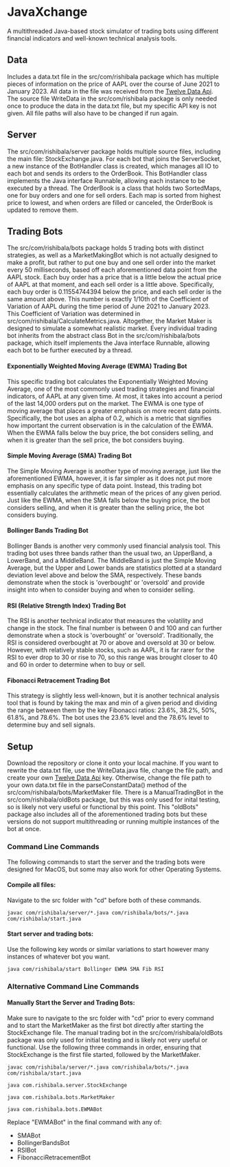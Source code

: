 # JavaXchange

A multithreaded Java-based stock simulator of trading bots using different financial indicators and well-known technical analysis tools.

## Data
Includes a data.txt file in the src/com/rishibala package which has multiple pieces of information on the price of AAPL over the course of June 2021 to January 2023. All data in the file was received from the [Twelve Data Api](https://twelvedata.com/login). The source file WriteData in the src/com/rishibala package is only needed once to produce the data in the data.txt file, but my specific API key is not given. All file paths will also have to be changed if run again.

## Server
The src/com/rishibala/server package holds multiple source files, including the main file: StockExchange.java. For each bot that joins the ServerSocket, a new instance of the BotHandler class is created, which manages all IO to each bot and sends its orders to the OrderBook. This BotHandler class implements the Java interface Runnable, allowing each instance to be executed by a thread. The OrderBook is a class that holds two SortedMaps, one for buy orders and one for sell orders. Each map is sorted from highest price to lowest, and when orders are filled or canceled, the OrderBook is updated to remove them.

## Trading Bots
The src/com/rishibala/bots package holds 5 trading bots with distinct strategies, as well as a MarketMakingBot which is not actually designed to make a profit, but rather to put one buy and one sell order into the market every 50 milliseconds, based off each aforementioned data point from the AAPL stock. Each buy order has a price that is a little below the actual price of AAPL at that moment, and each sell order is a little above. Specifically, each buy order is 0.11554744394 below the price, and each sell order is the same amount above. This number is exactly 1/10th of the Coefficient of Variation of AAPL during the time period of June 2021 to January 2023. This Coefficient of Variation was determined in src/com/rishibala/CalculateMetrics.java. Altogether, the Market Maker is designed to simulate a somewhat realistic market. Every individual trading bot inherits from the abstract class Bot in the src/com/rishibala/bots package, which itself implements the Java interface Runnable, allowing each bot to be further executed by a thread.

#### Exponentially Weighted Moving Average (EWMA) Trading Bot
This specific trading bot calculates the Exponentially Weighted Moving Average, one of the most commonly used trading strategies and financial indicators, of AAPL at any given time. At most, it takes into account a period of the last 14,000 orders put on the market. The EWMA is one type of moving average that places a greater emphasis on more recent data points. Specifically, the bot uses an alpha of 0.2, which is a metric that signifies how important the current observation is in the calculation of the EWMA. When the EWMA falls below the buy price, the bot considers selling, and when it is greater than the sell price, the bot considers buying.

#### Simple Moving Average (SMA) Trading Bot
The Simple Moving Average is another type of moving average, just like the aforementioned EWMA, however, it is far simpler as it does not put more emphasis on any specific type of data point. Instead, this trading bot essentially calculates the arithmetic mean of the prices of any given period. Just like the EWMA, when the SMA falls below the buying price, the bot considers selling, and when it is greater than the selling price, the bot considers buying.

#### Bollinger Bands Trading Bot
Bollinger Bands is another very commonly used financial analysis tool. This trading bot uses three bands rather than the usual two, an UpperBand, a LowerBand, and a MiddleBand. The MiddleBand is just the Simple Moving Average, but the Upper and Lower bands are statistics plotted at a standard deviation level above and below the SMA, respectively. These bands demonstrate when the stock is 'overbought' or 'oversold' and provide insight into when to consider buying and when to consider selling.

#### RSI (Relative Strength Index) Trading Bot
The RSI is another technical indicator that measures the volatility and change in the stock. The final number is between 0 and 100 and can further demonstrate when a stock is 'overbought' or 'oversold'. Traditionally, the RSI is considered overbought at 70 or above and oversold at 30 or below. However, with relatively stable stocks, such as AAPL, it is far rarer for the RSI to ever drop to 30 or rise to 70, so this range was brought closer to 40 and 60 in order to determine when to buy or sell.

#### Fibonacci Retracement Trading Bot
This strategy is slightly less well-known, but it is another technical analysis tool that is found by taking the max and min of a given period and dividing the range between them by the key Fibonacci ratios: 23.6%, 38.2%, 50%, 61.8%, and 78.6%. The bot uses the 23.6% level and the 78.6% level to determine buy and sell signals. 

## Setup
Download the repository or clone it onto your local machine. If you want to rewrite the data.txt file, use the WriteData.java file, change the file path, and create your own [Twelve Data Api](https://twelvedata.com/login) key. Otherwise, change the file path to your own data.txt file in the parseConstantData() method of the src/com/rishibala/bots/MarketMaker file. There is a ManualTradingBot in the src/com/rishibala/oldBots package, but this was only used for inital testing, so is likely not very useful or functional by this point. This "oldBots" package also includes all of the aforementioned trading bots but these versions do not support multithreading or running multiple instances of the bot at once.

### Command Line Commands
The following commands to start the server and the trading bots were designed for MacOS, but some may also work for other Operating Systems.

#### Compile all files:
Navigate to the src folder with "cd" before both of these commands.
```
javac com/rishibala/server/*.java com/rishibala/bots/*.java com/rishibala/start.java
```

#### Start server and trading bots:
Use the following key words or similar variations to start however many instances of whatever bot you want.

```
java com/rishibala/start Bollinger EWMA SMA Fib RSI
```

### Alternative Command Line Commands
#### Manually Start the Server and Trading Bots:
Make sure to navigate to the src folder with "cd" prior to every command and to start the MarketMaker as the first bot directly after starting the StockExchange file. The manual trading bot in the src/com/rishibala/oldBots package was only used for initial testing and is likely not very useful or functional. Use the following three commands in order, ensuring that StockExchange is the first file started, followed by the MarketMaker.

```
javac com/rishibala/server/*.java com/rishibala/bots/*.java com/rishibala/start.java
```

```
java com.rishibala.server.StockExchange
```

```
java com.rishibala.bots.MarketMaker
```

```
java com.rishibala.bots.EWMABot
```

Replace "EWMABot" in the final command with any of:
  - SMABot
  - BollingerBandsBot
  - RSIBot
  - FibonacciRetracementBot

